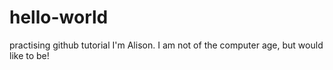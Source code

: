 # hello-world
practising github tutorial
I'm Alison.  I am not of the computer age, but would like to be!
